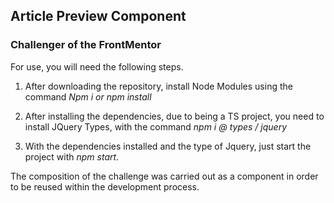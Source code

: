 ## Article Preview Component

### Challenger of the FrontMentor

For use, you will need the following steps.

1. After downloading the repository, install Node Modules using the command *Npm i or npm install*

2. After installing the dependencies, due to being a TS project, you need to install JQuery Types, with the command *npm i @ types / jquery*

3. With the dependencies installed and the type of Jquery, just start the project with *npm start*.


The composition of the challenge was carried out as a component in order to be reused within the development process.
